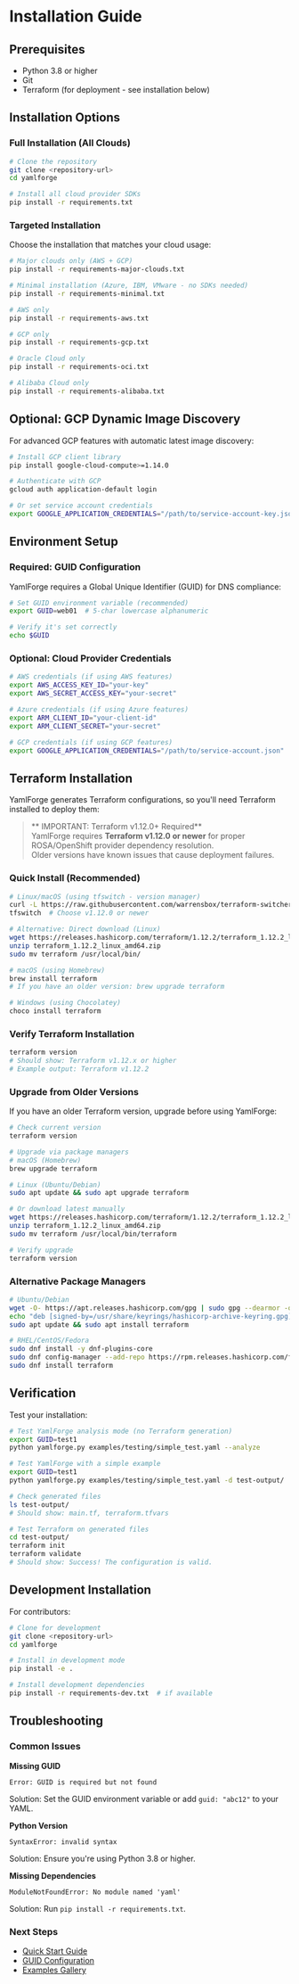 # Installation Guide

## Prerequisites

- Python 3.8 or higher
- Git
- Terraform (for deployment - see installation below)

## Installation Options

### Full Installation (All Clouds)
```bash
# Clone the repository
git clone <repository-url>
cd yamlforge

# Install all cloud provider SDKs
pip install -r requirements.txt
```

### Targeted Installation
Choose the installation that matches your cloud usage:

```bash
# Major clouds only (AWS + GCP)
pip install -r requirements-major-clouds.txt

# Minimal installation (Azure, IBM, VMware - no SDKs needed)
pip install -r requirements-minimal.txt

# AWS only
pip install -r requirements-aws.txt

# GCP only  
pip install -r requirements-gcp.txt

# Oracle Cloud only
pip install -r requirements-oci.txt

# Alibaba Cloud only
pip install -r requirements-alibaba.txt
```

## Optional: GCP Dynamic Image Discovery

For advanced GCP features with automatic latest image discovery:

```bash
# Install GCP client library
pip install google-cloud-compute>=1.14.0

# Authenticate with GCP
gcloud auth application-default login

# Or set service account credentials
export GOOGLE_APPLICATION_CREDENTIALS="/path/to/service-account-key.json"
```

## Environment Setup

### Required: GUID Configuration

YamlForge requires a Global Unique Identifier (GUID) for DNS compliance:

```bash
# Set GUID environment variable (recommended)
export GUID=web01  # 5-char lowercase alphanumeric

# Verify it's set correctly
echo $GUID
```

### Optional: Cloud Provider Credentials

```bash
# AWS credentials (if using AWS features)
export AWS_ACCESS_KEY_ID="your-key"
export AWS_SECRET_ACCESS_KEY="your-secret"

# Azure credentials (if using Azure features)  
export ARM_CLIENT_ID="your-client-id"
export ARM_CLIENT_SECRET="your-secret"

# GCP credentials (if using GCP features)
export GOOGLE_APPLICATION_CREDENTIALS="/path/to/service-account.json"
```

## Terraform Installation

YamlForge generates Terraform configurations, so you'll need Terraform installed to deploy them:

> ** IMPORTANT: Terraform v1.12.0+ Required**  
> YamlForge requires **Terraform v1.12.0 or newer** for proper ROSA/OpenShift provider dependency resolution.  
> Older versions have known issues that cause deployment failures.

### Quick Install (Recommended)

```bash
# Linux/macOS (using tfswitch - version manager)
curl -L https://raw.githubusercontent.com/warrensbox/terraform-switcher/release/install.sh | bash
tfswitch  # Choose v1.12.0 or newer

# Alternative: Direct download (Linux)
wget https://releases.hashicorp.com/terraform/1.12.2/terraform_1.12.2_linux_amd64.zip
unzip terraform_1.12.2_linux_amd64.zip
sudo mv terraform /usr/local/bin/

# macOS (using Homebrew)
brew install terraform
# If you have an older version: brew upgrade terraform

# Windows (using Chocolatey)
choco install terraform
```

### Verify Terraform Installation

```bash
terraform version
# Should show: Terraform v1.12.x or higher
# Example output: Terraform v1.12.2
```

### Upgrade from Older Versions

If you have an older Terraform version, upgrade before using YamlForge:

```bash
# Check current version
terraform version

# Upgrade via package managers
# macOS (Homebrew)
brew upgrade terraform

# Linux (Ubuntu/Debian)
sudo apt update && sudo apt upgrade terraform

# Or download latest manually
wget https://releases.hashicorp.com/terraform/1.12.2/terraform_1.12.2_linux_amd64.zip
unzip terraform_1.12.2_linux_amd64.zip
sudo mv terraform /usr/local/bin/terraform

# Verify upgrade
terraform version
```

### Alternative Package Managers

```bash
# Ubuntu/Debian
wget -O- https://apt.releases.hashicorp.com/gpg | sudo gpg --dearmor -o /usr/share/keyrings/hashicorp-archive-keyring.gpg
echo "deb [signed-by=/usr/share/keyrings/hashicorp-archive-keyring.gpg] https://apt.releases.hashicorp.com $(lsb_release -cs) main" | sudo tee /etc/apt/sources.list.d/hashicorp.list
sudo apt update && sudo apt install terraform

# RHEL/CentOS/Fedora
sudo dnf install -y dnf-plugins-core
sudo dnf config-manager --add-repo https://rpm.releases.hashicorp.com/fedora/hashicorp.repo
sudo dnf install terraform
```

## Verification

Test your installation:

```bash
# Test YamlForge analysis mode (no Terraform generation)
export GUID=test1
python yamlforge.py examples/testing/simple_test.yaml --analyze

# Test YamlForge with a simple example
export GUID=test1
python yamlforge.py examples/testing/simple_test.yaml -d test-output/

# Check generated files
ls test-output/
# Should show: main.tf, terraform.tfvars

# Test Terraform on generated files
cd test-output/
terraform init
terraform validate
# Should show: Success! The configuration is valid.
```

## Development Installation

For contributors:

```bash
# Clone for development
git clone <repository-url>
cd yamlforge

# Install in development mode
pip install -e .

# Install development dependencies
pip install -r requirements-dev.txt  # if available
```

## Troubleshooting

### Common Issues

**Missing GUID**
```
Error: GUID is required but not found
```
Solution: Set the GUID environment variable or add `guid: "abc12"` to your YAML.

**Python Version**
```
SyntaxError: invalid syntax
```
Solution: Ensure you're using Python 3.8 or higher.

**Missing Dependencies**
```
ModuleNotFoundError: No module named 'yaml'
```
Solution: Run `pip install -r requirements.txt`.

### Next Steps

- [Quick Start Guide](quickstart.md)
- [GUID Configuration](guid-configuration.md)
- [Examples Gallery](examples.md) 
